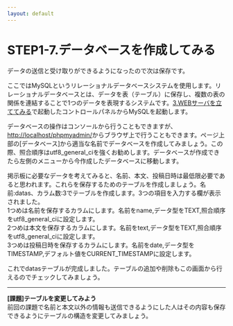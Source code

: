 ```yaml
---
layout: default
---
```

# STEP1-7.データベースを作成してみる

データの送信と受け取りができるようになったので次は保存です。

ここではMySQLというリレーショナルデータベースシステムを使用します。リレーショナルデータベースとは、データを表（テーブル）に保存し、複数の表の関係を連結することで1つのデータを表現するシステムです。[3.WEBサーバを立ててみる](3.html)で起動したコントロールパネルからMySQLを起動します。

データベースの操作はコンソールから行うこともできますが、[http://localhost/phpmyadmin/](http://localhost/phpmyadmin/)からブラウザ上で行うこともできます。ページ上部の[データベース]から適当な名前でデータベースを作成してみましょう。この際、照合順序はutf8_general_ciを強くお勧めします。データベースが作成できたら左側のメニューから今作成したデータベースに移動します。

掲示板に必要なデータを考えてみると、名前、本文、投稿日時は最低限必要であると思われます。これらを保存するためのテーブルを作成しましょう。名前:datas、カラム数:3でテーブルを作成します。3つの項目を入力する欄が表示されました。  
1つめは名前を保存するカラムにします。名前をname,データ型をTEXT,照合順序をutf8_general_ciに設定します。  
2つめは本文を保存するカラムにします。名前をtext,データ型をTEXT,照合順序をutf8_general_ciに設定します。  
3つめは投稿日時を保存するカラムにします。名前をdate,データ型をTIMESTAMP,デフォルト値をCURRENT_TIMESTAMPに設定します。

これでdatasテーブルが完成しました。テーブルの追加や削除もこの画面から行えるのでチェックしてみましょう。

***

**[課題]テーブルを変更してみよう**  
前回の課題で名前と本文以外の情報も送信できるようにした人はその内容も保存できるようにテーブルの構造を変更してみましょう。